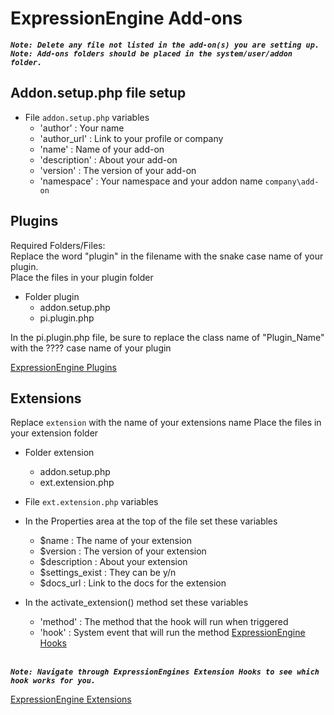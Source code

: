 # ExpressionEngine Add-ons
**_`Note: Delete any file not listed in the add-on(s) you are setting up.`_** <br/>
**_`Note: Add-ons folders should be placed in the system/user/addon folder.`_**

## Addon.setup.php file setup
- File `addon.setup.php` variables
  - 'author'      : Your name
  - 'author_url'  : Link to your profile or company
  - 'name'        : Name of your add-on
  - 'description' : About your add-on
  - 'version'     : The version of your add-on
  - 'namespace'   : Your namespace and your addon name `company\add-on`

## Plugins
Required Folders/Files: 
<br/>
Replace the word "plugin" in the filename with the snake case name of your plugin.<br />
Place the files in your plugin folder

- Folder plugin
  - addon.setup.php
  - pi.plugin.php
  
In the pi.plugin.php file, be sure to replace the class name of "Plugin_Name" with the
???? case name of your plugin

[ExpressionEngine Plugins](https://docs.expressionengine.com/latest/development/plugins.html)

## Extensions

Replace `extension` with the name of your extensions name
Place the files in your extension folder

- Folder extension
  - addon.setup.php
  - ext.extension.php
  
- File `ext.extension.php` variables
- In the Properties area at the top of the file set these variables
  - $name           : The name of your extension
  - $version        : The version of your extension
  - $description    : About your extension
  - $settings_exist : They can be y/n
  - $docs_url       : Link to the docs for the extension
  
- In the activate_extension() method set these variables
  - 'method'        : The method that the hook will run when triggered
  - 'hook'          : System event that will run the method [ExpressionEngine Hooks](https://docs.expressionengine.com/latest/development/extensions.html#multiple-extensions-same-hook)
  <br/>
**_`Note: Navigate through ExpressionEngines Extension Hooks to see which hook works for you.`_**

[ExpressionEngine Extensions](https://docs.expressionengine.com/latest/development/extensions.html)
